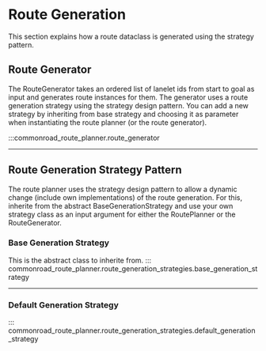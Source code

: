 # Route Generation
This section explains how a route dataclass is generated using the strategy pattern.


## Route Generator
The RouteGenerator takes an ordered list of lanelet ids from start to goal as input and generates route instances for them.
The generator uses a route generation strategy using the strategy design pattern.
You can add a new strategy by inheriting from base strategy and choosing it as parameter when instantiating the route planner (or the route generator).

:::commonroad_route_planner.route_generator


***
## Route Generation Strategy Pattern
The route planner uses the strategy design pattern to allow a dynamic change (include own implementations) of the
route generation.
For this, inherite from the abstract BaseGenerationStrategy and use your own strategy class as an input argument
for either the RoutePlanner or the RouteGenerator.

### Base Generation Strategy
This is the abstract class to inherite from.
::: commonroad_route_planner.route_generation_strategies.base_generation_strategy


***
### Default Generation Strategy
::: commonroad_route_planner.route_generation_strategies.default_generation_strategy

